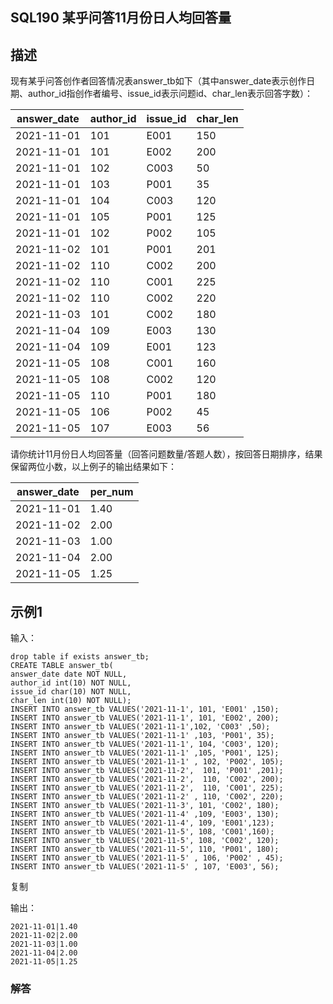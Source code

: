 ## **SQL190** **某乎问答11月份日人均回答量**

## 描述

现有某乎问答创作者回答情况表answer_tb如下（其中answer_date表示创作日期、author_id指创作者编号、issue_id表示问题id、char_len表示回答字数）：

| answer_date | author_id | issue_id | char_len |
| ----------- | --------- | -------- | -------- |
| 2021-11-01  | 101       | E001     | 150      |
| 2021-11-01  | 101       | E002     | 200      |
| 2021-11-01  | 102       | C003     | 50       |
| 2021-11-01  | 103       | P001     | 35       |
| 2021-11-01  | 104       | C003     | 120      |
| 2021-11-01  | 105       | P001     | 125      |
| 2021-11-01  | 102       | P002     | 105      |
| 2021-11-02  | 101       | P001     | 201      |
| 2021-11-02  | 110       | C002     | 200      |
| 2021-11-02  | 110       | C001     | 225      |
| 2021-11-02  | 110       | C002     | 220      |
| 2021-11-03  | 101       | C002     | 180      |
| 2021-11-04  | 109       | E003     | 130      |
| 2021-11-04  | 109       | E001     | 123      |
| 2021-11-05  | 108       | C001     | 160      |
| 2021-11-05  | 108       | C002     | 120      |
| 2021-11-05  | 110       | P001     | 180      |
| 2021-11-05  | 106       | P002     | 45       |
| 2021-11-05  | 107       | E003     | 56       |

请你统计11月份日人均回答量（回答问题数量/答题人数），按回答日期排序，结果保留两位小数，以上例子的输出结果如下：

| answer_date | per_num |
| ----------- | ------- |
| 2021-11-01  | 1.40    |
| 2021-11-02  | 2.00    |
| 2021-11-03  | 1.00    |
| 2021-11-04  | 2.00    |
| 2021-11-05  | 1.25    |



## 示例1

输入：

```
drop table if exists answer_tb;
CREATE TABLE answer_tb(
answer_date date NOT NULL, 
author_id int(10) NOT NULL,
issue_id char(10) NOT NULL,
char_len int(10) NOT NULL);
INSERT INTO answer_tb VALUES('2021-11-1', 101, 'E001' ,150);
INSERT INTO answer_tb VALUES('2021-11-1', 101, 'E002', 200);
INSERT INTO answer_tb VALUES('2021-11-1',102, 'C003' ,50);
INSERT INTO answer_tb VALUES('2021-11-1' ,103, 'P001', 35);
INSERT INTO answer_tb VALUES('2021-11-1', 104, 'C003', 120);
INSERT INTO answer_tb VALUES('2021-11-1' ,105, 'P001', 125);
INSERT INTO answer_tb VALUES('2021-11-1' , 102, 'P002', 105);
INSERT INTO answer_tb VALUES('2021-11-2',  101, 'P001' ,201);
INSERT INTO answer_tb VALUES('2021-11-2',  110, 'C002', 200);
INSERT INTO answer_tb VALUES('2021-11-2',  110, 'C001', 225);
INSERT INTO answer_tb VALUES('2021-11-2' , 110, 'C002', 220);
INSERT INTO answer_tb VALUES('2021-11-3', 101, 'C002', 180);
INSERT INTO answer_tb VALUES('2021-11-4' ,109, 'E003', 130);
INSERT INTO answer_tb VALUES('2021-11-4', 109, 'E001',123);
INSERT INTO answer_tb VALUES('2021-11-5', 108, 'C001',160);
INSERT INTO answer_tb VALUES('2021-11-5', 108, 'C002', 120);
INSERT INTO answer_tb VALUES('2021-11-5', 110, 'P001', 180);
INSERT INTO answer_tb VALUES('2021-11-5' , 106, 'P002' , 45);
INSERT INTO answer_tb VALUES('2021-11-5' , 107, 'E003', 56);
```

复制

输出：

```
2021-11-01|1.40
2021-11-02|2.00
2021-11-03|1.00
2021-11-04|2.00
2021-11-05|1.25
```

### 解答

```sql

```

